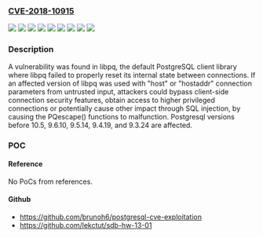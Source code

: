### [CVE-2018-10915](https://cve.mitre.org/cgi-bin/cvename.cgi?name=CVE-2018-10915)
![](https://img.shields.io/static/v1?label=Product&message=postgresql&color=blue)
![](https://img.shields.io/static/v1?label=Version&message=10.5%20&color=brightgreen)
![](https://img.shields.io/static/v1?label=Version&message=9.3.24%20&color=brightgreen)
![](https://img.shields.io/static/v1?label=Version&message=9.4.19%20&color=brightgreen)
![](https://img.shields.io/static/v1?label=Version&message=9.5.14%20&color=brightgreen)
![](https://img.shields.io/static/v1?label=Version&message=9.6.10%20&color=brightgreen)
![](https://img.shields.io/static/v1?label=Vulnerability&message=CWE-200&color=brightgreen)
![](https://img.shields.io/static/v1?label=Vulnerability&message=CWE-665&color=brightgreen)
![](https://img.shields.io/static/v1?label=Vulnerability&message=CWE-89&color=brightgreen)

### Description

A vulnerability was found in libpq, the default PostgreSQL client library where libpq failed to properly reset its internal state between connections. If an affected version of libpq was used with "host" or "hostaddr" connection parameters from untrusted input, attackers could bypass client-side connection security features, obtain access to higher privileged connections or potentially cause other impact through SQL injection, by causing the PQescape() functions to malfunction. Postgresql versions before 10.5, 9.6.10, 9.5.14, 9.4.19, and 9.3.24 are affected.

### POC

#### Reference
No PoCs from references.

#### Github
- https://github.com/brunoh6/postgresql-cve-exploitation
- https://github.com/lekctut/sdb-hw-13-01

